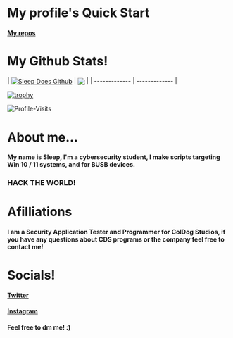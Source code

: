 <h1>
My profile's Quick Start
</h1>
<h4>
<a href=https://github.com/Sl66p?tab=repositories>My repos</a>
</h4>
<h1>
My Github Stats!
</h1>
| <a href="https://github.com/Sl66p"><img align="center" src="https://github-readme-stats.vercel.app/api?username=Sl66p&show_icons=true&count_private=true&include_all_commits=true&theme=onedark&hide_border=true" alt="Sleep Does Github" /></a> | <a href="https://github.com/Sl66p"><img align="center" src="https://github-readme-stats.vercel.app/api/top-langs/?username=Sl66p&layout=compact&theme=onedark&hide_border=true" /></a> |
| ------------- | ------------- |

[![trophy](https://github-profile-trophy.vercel.app/?username=Sl66p&theme=onedark&no-frame=true)](https://github.com/Sl66p)

![Profile-Visits](https://profile-counter.glitch.me/Sl66p/count.svg)

<h1>
About me...
</h1>
<h4>
My name is Sleep, I'm a cybersecurity student, I make scripts targeting Win 10 / 11 systems, and for BUSB devices.
</h4>
<h3>
HACK THE WORLD!
</h3>
<h1>
Afilliations
</h1>
<h4>
I am a Security Application Tester and Programmer for ColDog Studios, if you have any questions about CDS programs or the company feel free to contact me!
</h4>
<h1>
Socials!
</h1>
<h4>
<a href=https://twitter.com/ayysl66p>Twitter</a>
</h4>
<h4>
<a href=https://www.instagram.com/envysleepy/>Instagram</a>
</h4>
<h4>
Feel free to dm me! :)
</h4>
